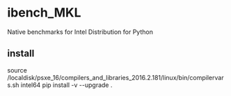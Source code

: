 # ibench_MKL

Native benchmarks for Intel Distribution for Python

## install
source /localdisk/psxe_16/compilers_and_libraries_2016.2.181/linux/bin/compilervars.sh  intel64
pip install -v --upgrade .
